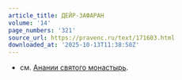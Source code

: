```yaml
---
article_title: ДЕЙР-ЗАФАРАН
volume: '14'
page_numbers: '321'
source_url: https://pravenc.ru/text/171603.html
downloaded_at: '2025-10-13T11:38:58Z'
---
```


- см. [Анании святого монастырь](<https://pravenc.ru/text/Анании святого монастырь.html>).
